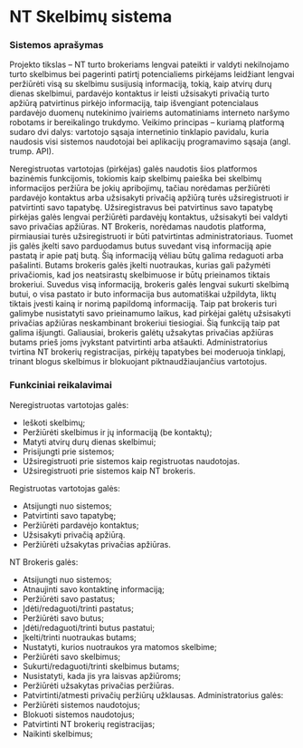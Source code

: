 
# NT Skelbimų sistema

### Sistemos aprašymas

Projekto tikslas – NT turto brokeriams lengvai pateikti ir valdyti nekilnojamo turto skelbimus bei pagerinti patirtį potencialiems pirkėjams leidžiant lengvai peržiūrėti visą su skelbimu susijusią informaciją, tokią, kaip atvirų durų dienas skelbimui, pardavėjo kontaktus ir leisti užsisakyti privačią turto apžiūrą patvirtinus pirkėjo informaciją, taip išvengiant potencialaus pardavėjo duomenų nutekinimo įvairiems automatiniams interneto naršymo robotams ir bereikalingo trukdymo.
Veikimo principas – kuriamą platformą sudaro dvi dalys: vartotojo sąsaja internetinio tinklapio pavidalu, kuria naudosis visi sistemos naudotojai bei aplikacijų programavimo sąsaja (angl. trump. API).

Neregistruotas vartotojas (pirkėjas) galės naudotis šios platformos bazinėmis funkcijomis, tokiomis kaip skelbimų paieška bei skelbimų informacijos peržiūra be jokių apribojimų, tačiau norėdamas peržiūrėti pardavėjo kontaktus arba užsisakyti privačią apžiūrą turės užsiregistruoti ir patvirtinti savo tapatybę. Užsiregistravus bei patvirtinus savo tapatybę pirkėjas galės lengvai peržiūrėti pardavėjų kontaktus, užsisakyti bei valdyti savo privačias apžiūras. 
NT Brokeris, norėdamas naudotis platforma, pirmiausiai turės užsiregistruoti ir būti patvirtintas administratoriaus. Tuomet jis galės įkelti savo parduodamus butus suvedant visą informaciją apie pastatą ir apie patį butą. Šią informaciją vėliau būtų galima redaguoti arba pašalinti. Butams brokeris galės įkelti nuotraukas, kurias gali pažymėti privačiomis, kad jos neatsirastų skelbimuose ir būtų prieinamos tiktais brokeriui. Suvedus visą informaciją, brokeris galės lengvai sukurti skelbimą butui, o visa pastato ir buto informacija bus automatiškai užpildyta, liktų tiktais įvesti kainą ir norimą papildomą informaciją. Taip pat brokeris turi galimybe nusistatyti savo prieinamumo laikus, kad pirkėjai galėtų užsisakyti privačias apžiūras neskambinant brokeriui tiesiogiai. Šią funkciją taip pat galima išjungti. Galiausiai, brokeris galėtų užsakytas privačias apžiūras butams prieš joms įvykstant patvirtinti arba atšaukti.
Administratorius tvirtina NT brokerių registracijas, pirkėjų tapatybes bei moderuoja tinklapį, trinant blogus skelbimus ir blokuojant piktnaudžiaujančius vartotojus.

### Funkciniai reikalavimai

Neregistruotas vartotojas galės:
- Ieškoti skelbimų;
- Peržiūrėti skelbimus ir jų informaciją (be kontaktų);
- Matyti atvirų durų dienas skelbimui;
- Prisijungti prie sistemos;
- Užsiregistruoti prie sistemos kaip registruotas naudotojas.
- Užsiregistruoti prie sistemos kaip NT brokeris.

Registruotas vartotojas galės:
- Atsijungti nuo sistemos;
- Patvirtinti savo tapatybę;
- Peržiūrėti pardavėjo kontaktus;
- Užsisakyti privačią apžiūrą.
- Peržiūrėti užsakytas privačias apžiūras.

NT Brokeris galės:
- Atsijungti nuo sistemos;
- Atnaujinti savo kontaktinę informaciją;
- Peržiūrėti savo pastatus;
- Įdėti/redaguoti/trinti pastatus;
- Peržiūrėti savo butus;
- Įdėti/redaguoti/trinti butus pastatui;
- Įkelti/trinti nuotraukas butams;
- Nustatyti, kurios nuotraukos yra matomos skelbime;
- Peržiūrėti savo skelbimus;
- Sukurti/redaguoti/trinti skelbimus butams;
- Nusistatyti, kada jis yra laisvas apžiūroms;
- Peržiūrėti užsakytas privačias peržiūras.
- Patvirtinti/atmesti privačių peržiūrų užklausas.
Administratorius galės:
- Peržiūrėti sistemos naudotojus;
- Blokuoti sistemos naudotojus;
- Patvirtinti NT brokerių registracijas;
- Naikinti skelbimus;
